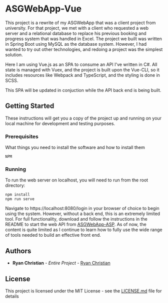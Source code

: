 # ASGWebApp-Vue

This project is a rewrite of my ASGWebApp that was a client project from university. For that project, we met with a client who requested a web server and a relational database to replace his previous booking and progress system that was handled in Excel. The project we built was written in Spring Boot using MySQL as the database system. However, I had wanted to try out other technologies, and redoing a project was the simplest solution.

Here I am using Vue.js as an SPA to consume an API I've written in C#. All state is managed with Vuex, and the project is built upon the Vue-CLI, so it includes resources like Webpack and TypeScript, and the styling is done in SCSS. 

This SPA will be updated in conjuction while the API back end is being built.

## Getting Started

These instructions will get you a copy of the project up and running on your local machine for development and testing purposes. 

### Prerequisites

What things you need to install the software and how to install them

```
NPM
```

### Running

To run the web server on localhost, you will need to run from the root directory: 

```
npm install
npm run serve
```

Navigate to https://localhost:8080/login in your browser of choice to begin using the system. However, without a back end, this is an extremely limited tool. For full functionality, download and follow the instructions in the README to start the web API from [ASGWebApp-ASP](https://github.com/RyanChristian4427/ASGWebApp-ASP). As of now, the content is quite limited as I continue to learn how to fully use the wide range of tools needed to build an effective front end.

## Authors

* **Ryan Christian** - *Entire Project* - [Ryan Christian](https://github.com/RyanChristian4427)

## License

This project is licensed under the MIT License - see the [LICENSE.md](LICENSE.md) file for details
